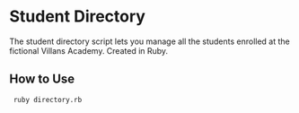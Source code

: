   # Student Directory #

  The student directory script lets you manage all the students enrolled at the fictional Villans Academy. Created in Ruby.


  ## How to Use ##
 ```shell
  ruby directory.rb
 ```
